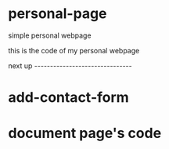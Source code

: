 # personal-page
simple personal webpage 

this is the code of my personal webpage

next up -------------------------------

# add-contact-form
# document page's code      
